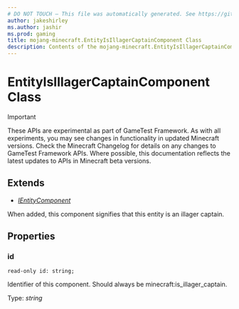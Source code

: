 ```yaml
---
# DO NOT TOUCH — This file was automatically generated. See https://github.com/Mojang/MinecraftScriptingApiDocsGenerator to modify descriptions, examples, etc.
author: jakeshirley
ms.author: jashir
ms.prod: gaming
title: mojang-minecraft.EntityIsIllagerCaptainComponent Class
description: Contents of the mojang-minecraft.EntityIsIllagerCaptainComponent class.
---
```

# EntityIsIllagerCaptainComponent Class
>[!IMPORTANT]
>These APIs are experimental as part of GameTest Framework. As with all experiments, you may see changes in functionality in updated Minecraft versions. Check the Minecraft Changelog for details on any changes to GameTest Framework APIs. Where possible, this documentation reflects the latest updates to APIs in Minecraft beta versions.

## Extends
- [*IEntityComponent*](IEntityComponent.md)

When added, this component signifies that this entity is an illager captain.

## Properties
### **id**
`read-only id: string;`

Identifier of this component. Should always be minecraft:is_illager_captain.

Type: *string*


